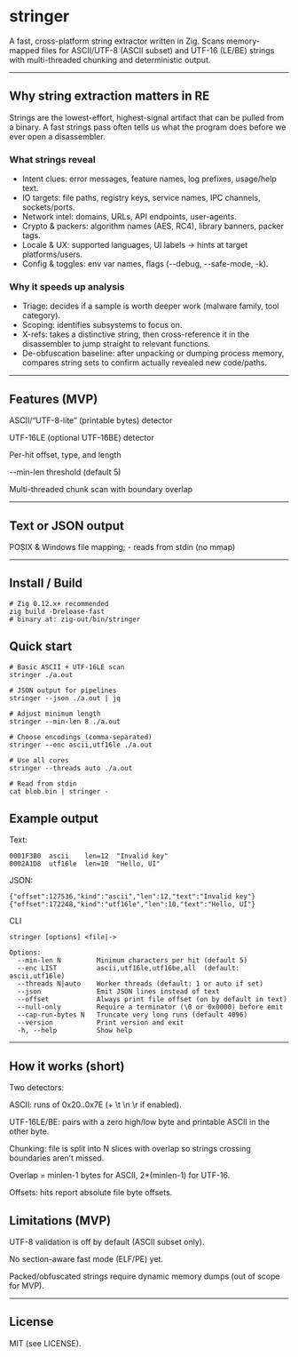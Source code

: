 # stringer

A fast, cross-platform string extractor written in Zig. Scans memory-mapped files for ASCII/UTF-8 (ASCII subset) and UTF-16 (LE/BE) strings with multi-threaded chunking and deterministic output.

--- 

## Why string extraction matters in RE

Strings are the lowest-effort, highest-signal artifact that can be pulled from a binary. A fast strings pass often tells us what the program does before we ever open a disassembler.

### What strings reveal

- Intent clues: error messages, feature names, log prefixes, usage/help text.
- IO targets: file paths, registry keys, service names, IPC channels, sockets/ports.
- Network intel: domains, URLs, API endpoints, user-agents.
- Crypto & packers: algorithm names (AES, RC4), library banners, packer tags.
- Locale & UX: supported languages, UI labels → hints at target platforms/users.
- Config & toggles: env var names, flags (--debug, --safe-mode, -k).

### Why it speeds up analysis

- Triage: decides if a sample is worth deeper work (malware family, tool category).
- Scoping: identifies subsystems to focus on.
- X-refs: takes a distinctive string, then cross-reference it in the disassembler to jump straight to relevant functions.
- De-obfuscation baseline: after unpacking or dumping process memory, compares string sets to confirm actually revealed new code/paths.

---

## Features (MVP)

ASCII/“UTF-8-lite” (printable bytes) detector

UTF-16LE (optional UTF-16BE) detector

Per-hit offset, type, and length

--min-len threshold (default 5)

Multi-threaded chunk scan with boundary overlap

---

## Text or JSON output

POSIX & Windows file mapping; - reads from stdin (no mmap)

---

## Install / Build
```
# Zig 0.12.x+ recommended
zig build -Drelease-fast
# binary at: zig-out/bin/stringer
```

## Quick start
```
# Basic ASCII + UTF-16LE scan
stringer ./a.out

# JSON output for pipelines
stringer --json ./a.out | jq

# Adjust minimum length
stringer --min-len 8 ./a.out

# Choose encodings (comma-separated)
stringer --enc ascii,utf16le ./a.out

# Use all cores
stringer --threads auto ./a.out

# Read from stdin
cat blob.bin | stringer -
```

## Example output

Text:

```
0001F3B0  ascii    len=12  "Invalid key"
0002A1D8  utf16le  len=10  "Hello, UI"
```

JSON:

```
{"offset":127536,"kind":"ascii","len":12,"text":"Invalid key"}
{"offset":172248,"kind":"utf16le","len":10,"text":"Hello, UI"}
```

CLI
```
stringer [options] <file|->

Options:
  --min-len N         Minimum characters per hit (default 5)
  --enc LIST          ascii,utf16le,utf16be,all  (default: ascii,utf16le)
  --threads N|auto    Worker threads (default: 1 or auto if set)
  --json              Emit JSON lines instead of text
  --offset            Always print file offset (on by default in text)
  --null-only         Require a terminator (\0 or 0x0000) before emit
  --cap-run-bytes N   Truncate very long runs (default 4096)
  --version           Print version and exit
  -h, --help          Show help
```

---

## How it works (short)

Two detectors:

ASCII: runs of 0x20..0x7E (+ \t \n \r if enabled).

UTF-16LE/BE: pairs with a zero high/low byte and printable ASCII in the other byte.

Chunking: file is split into N slices with overlap so strings crossing boundaries aren’t missed.

Overlap = minlen-1 bytes for ASCII, 2*(minlen-1) for UTF-16.

Offsets: hits report absolute file byte offsets.

## Limitations (MVP)

UTF-8 validation is off by default (ASCII subset only).

No section-aware fast mode (ELF/PE) yet.

Packed/obfuscated strings require dynamic memory dumps (out of scope for MVP).

---

## License

MIT (see LICENSE).
